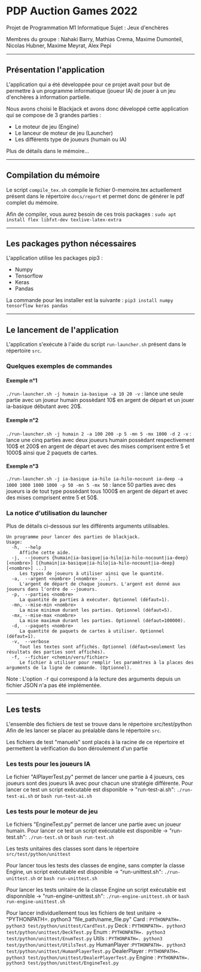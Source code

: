 # PDP Auction Games 2022

Projet de Programmation M1 Informatique
Sujet : Jeux d'enchères

Membres du groupe : Nahaki Barry,  Mathias Crema, Maxime Dumonteil,  Nicolas Hubner,  Maxime Meyrat,  Alex Pepi

---

## Présentation l'application 

L'application qui a été développée pour ce projet avait pour but de permettre à un programme informatique (joueur IA) de jouer à un jeu d'enchères à information partielle. 

Nous avons choisi le Blackjack et avons donc développé cette application qui se compose de 3 grandes parties : 
* Le moteur de jeu (Engine)
* Le lanceur de moteur de jeu (Launcher)
* Les différents type de joueurs (humain ou IA)

Plus de détails dans le mémoire...

---

## Compilation du mémoire

Le script `compile_tex.sh` compile le fichier 0-memoire.tex actuellement présent dans le répertoire `docs/report` et permet donc de générer le pdf complet du mémoire.

Afin de compiler, vous aurez besoin de ces trois packages : 
`sudo apt install flex libfxt-dev texlive-latex-extra`

---

## Les packages python nécessaires

L'application utilise les packages pip3 :
* Numpy
* Tensorflow
* Keras
* Pandas

La commande pour les installer est la suivante :
`pip3 install numpy tensorflow keras pandas`

---

## Le lancement de l'application

L'application s'exécute à l'aide du script `run-launcher.sh` présent dans le répertoire `src`.

### Quelques exemples de commandes

#### Exemple n°1

`./run-launcher.sh -j humain ia-basique -a 10 20 -v` : lance une seule partie avec un joueur humain possèdant 10\$ en argent de départ et un jouer ia-basique débutant avec 20\$. 

#### Exemple n°2

`./run-launcher.sh -j humain 2 -a 100 200 -p 5 -mn 5 -mx 1000 -d 2 -v` : lance une cinq parties avec deux joueurs humain possèdant respectivement 100\$ et 200\$ en argent de départ et avec des mises comprisent entre 5 et 1000\$ ainsi que 2 paquets de cartes. 

#### Exemple n°3

`./run-launcher.sh -j ia-basique ia-hilo ia-hilo-nocount ia-deep -a 1000 1000 1000 1000 -p 50 -mn 5 -mx 50` : lance 50 parties avec des joueurs ia de tout type possèdant tous 1000\$ en argent de départ et avec des mises comprisent entre 5 et 50\$.

### La notice d'utilisation du launcher

Plus de détails ci-dessous sur les différents arguments utilisables.

```
Un programme pour lancer des parties de blackjack.
Usage:
  -h,  --help
     Affiche cette aide.
  -j,  --joueurs {humain|ia-basique|ia-hilo|ia-hilo-nocount|ia-deep} [<nombre>] [{humain|ia-basique|ia-hilo|ia-hilo-nocount|ia-deep} [<nombre>] ...]
     Les types de joueurs à utiliser ainsi que le quantité.
  -a,  --argent <nombre> [<nombre> ...]
     L'argent de départ de chaque joueurs. L'argent est donné aux joueurs dans l'ordre de --joueurs.
  -p,  --parties <nombre>
     La quantité de parties à exécuter. Optionnel (défaut=1).
  -mn, --mise-min <nombre>
     La mise minimum durant les parties. Optionnel (défaut=5).
  -mx, --mise-max <nombre>
     La mise maximum durant les parties. Optionnel (défaut=100000).
  -d,  --paquets <nombre>
     La quantité de paquets de cartes à utiliser. Optionnel (défaut=1).
  -v,  --verbose
     Tout les textes sont affichés. Optionnel (défaut=seulement les résultats des parties sont affichés).
  -f,  --fichier <chemin/vers/fichier>
     Le fichier à utiliser pour remplir les paramètres à la places des arguments de la ligne de commande. (Optionnel).
```

Note : L'option `-f` qui correspond à la lecture des arguments depuis un fichier JSON n'a pas été implémentée.

---

## Les tests

L'ensemble des fichiers de test se trouve dans le répertoire src/test/python
Afin de les lancer se placer au préalable dans le répertoire `src`.

Les fichiers de test "manuels" sont placés à la racine de ce répertoire et permettent la vérification du bon déroulement d'un partie

### Les tests pour les joueurs IA

Le fichier "AIPlayerTest.py" permet de lancer une partie à 4 joueurs, ces joueurs sont des joueurs IA avec pour chacun une stratégie différente.
Pour lancer ce test un script exécutable est disponible &rarr; "run-test-ai.sh":
`./run-test-ai.sh` or `bash run-test-ai.sh`

### Les tests pour le moteur de jeu

Le fichiers "EngineTest.py" permet de lancer une partie avec un joueur humain.
Pour lancer ce test un script exécutable est disponible -> "run-test.sh":
`./run-test.sh` or `bash run-test.sh`

Les tests unitaires des classes sont dans le répertoire `src/test/python/unittest`

Pour lancer tous les tests des classes de engine, sans compter la classe Engine, un script exécutable est disponible -> "run-unittest.sh":
`./run-unittest.sh` or `bash run-unittest.sh`

Pour lancer les tests unitaire de la classe Engine un script exécutable est disponnible -> "run-engine-unittest.sh":
`./run-engine-unittest.sh` or `bash run-engine-unittest.sh`

Pour lancer individuellement tous les fichiers de test unitaire -> "PYTHONPATH=. python3 "file_path/name_file.py"
Card : `PYTHONPATH=. python3 test/python/unittest/CardTest.py`
Deck : `PYTHONPATH=. python3 test/python/unittest/DeckTest.py`
Enum : `PYTHONPATH=. python3 test/python/unittest/EnumTest.py`
Utils : `PYTHONPATH=. python3 test/python/unittest/UtilsTest.py`
HumanPlayer :`PYTHONPATH=. python3 test/python/unittest/HumanPlayerTest.py`
DealerPlayer : `PYTHONPATH=. python3 test/python/unittest/DealerPlayerTest.py`
Engine : `PYTHONPATH=. python3 test/python/unittest/EngineTest.py`
